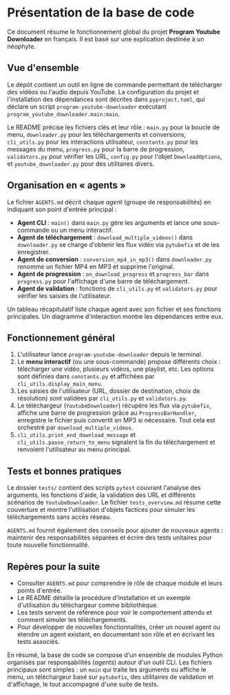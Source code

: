 # Présentation de la base de code

Ce document résume le fonctionnement global du projet **Program Youtube Downloader** en français. Il est basé sur une explication destinée à un néophyte.

## Vue d'ensemble

Le dépôt contient un outil en ligne de commande permettant de télécharger des vidéos ou l'audio depuis YouTube. La configuration du projet et l'installation des dépendances sont décrites dans `pyproject.toml`, qui déclare un script `program-youtube-downloader` exécutant `program_youtube_downloader.main:main`.

Le README précise les fichiers clés et leur rôle : `main.py` pour la boucle de menu, `downloader.py` pour les téléchargements et conversions, `cli_utils.py` pour les interactions utilisateur, `constants.py` pour les messages du menu, `progress.py` pour la barre de progression, `validators.py` pour vérifier les URL, `config.py` pour l'objet `DownloadOptions`, et `youtube_downloader.py` pour des utilitaires divers.

## Organisation en « agents »

Le fichier `AGENTS.md` décrit chaque *agent* (groupe de responsabilités) en indiquant son point d'entrée principal :

- **Agent CLI** : `main()` dans `main.py` gère les arguments et lance une sous-commande ou un menu interactif.
- **Agent de téléchargement** : `download_multiple_videos()` dans `downloader.py` se charge d'obtenir les flux vidéo via `pytubefix` et de les enregistrer.
- **Agent de conversion** : `conversion_mp4_in_mp3()` dans `downloader.py` renomme un fichier MP4 en MP3 et supprime l'original.
- **Agent de progression** : `on_download_progress` et `progress_bar` dans `progress.py` pour l'affichage d'une barre de téléchargement.
- **Agent de validation** : fonctions de `cli_utils.py` et `validators.py` pour vérifier les saisies de l'utilisateur.

Un tableau récapitulatif liste chaque agent avec son fichier et ses fonctions principales. Un diagramme d'interaction montre les dépendances entre eux.

## Fonctionnement général

1. L'utilisateur lance `program-youtube-downloader` depuis le terminal.
2. Le **menu interactif** (ou une sous-commande) propose différents choix : télécharger une vidéo, plusieurs vidéos, une playlist, etc. Les options sont définies dans `constants.py` et affichées par `cli_utils.display_main_menu`.
3. Les saisies de l'utilisateur (URL, dossier de destination, choix de résolution) sont validées par `cli_utils.py` et `validators.py`.
4. Le téléchargeur (`YoutubeDownloader`) récupère les flux via `pytubefix`, affiche une barre de progression grâce au `ProgressBarHandler`, enregistre le fichier puis convertit en MP3 si nécessaire. Tout cela est orchestré par `download_multiple_videos`.
5. `cli_utils.print_end_download_message` et `cli_utils.pause_return_to_menu` signalent la fin du téléchargement et renvoient l'utilisateur au menu principal.

## Tests et bonnes pratiques

Le dossier `tests/` contient des scripts `pytest` couvrant l'analyse des arguments, les fonctions d'aide, la validation des URL et différents scénarios de `YoutubeDownloader`. Le fichier `tests_overview.md` résume cette couverture et montre l'utilisation d'objets factices pour simuler les téléchargements sans accès réseau.

`AGENTS.md` fournit également des conseils pour ajouter de nouveaux agents : maintenir des responsabilités séparées et écrire des tests unitaires pour toute nouvelle fonctionnalité.

## Repères pour la suite

- Consulter `AGENTS.md` pour comprendre le rôle de chaque module et leurs points d'entrée.
- Le README détaille la procédure d'installation et un exemple d'utilisation du téléchargeur comme bibliothèque.
- Les tests servent de référence pour voir le comportement attendu et comment simuler les téléchargements.
- Pour développer de nouvelles fonctionnalités, créer un nouvel agent ou étendre un agent existant, en documentant son rôle et en écrivant les tests associés.

En résumé, la base de code se compose d'un ensemble de modules Python organisés par responsabilités (*agents*) autour d'un outil CLI. Les fichiers principaux sont simples : un `main` qui traite les arguments ou affiche le menu, un téléchargeur basé sur `pytubefix`, des utilitaires de validation et d'affichage, le tout accompagné d'une suite de tests.
